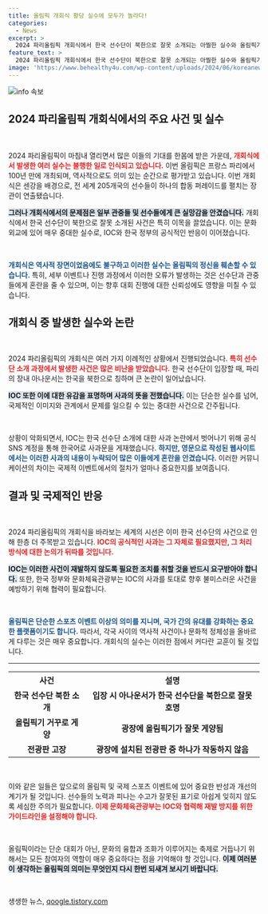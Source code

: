 ```yaml
---
title: 올림픽 개회식 황당 실수에 모두가 놀라다!
categories:
  - News
excerpt: >
  2024 파리올림픽 개회식에서 한국 선수단이 북한으로 잘못 소개되는 아찔한 실수와 올림픽기가 거꾸로 게양되는 사건이 발생했다. IOC는 즉각 사과했지만, 역사적인 순간에 오점이 남았다. 클릭해 진상을 확인하세요!
feature_text: >
  2024 파리올림픽 개회식에서 한국 선수단이 북한으로 잘못 소개되는 아찔한 실수와 올림픽기가 거꾸로 게양되는 사건이 발생했다. IOC는 즉각 사과했지만, 역사적인 순간에 오점이 남았다. 클릭해 진상을 확인하세요!
image: 'https://www.behealthy4u.com/wp-content/uploads/2024/06/koreanews.jpg'
---
```


<p><img src="https://www.behealthy4u.com/wp-content/uploads/2024/06/koreanews.jpg" alt="info 속보" /></p>

<h2 data-ke-size="size26">2024 파리올림픽 개회식에서의 주요 사건 및 실수</h2>

<p data-ke-size="size16">&nbsp;</p>

<p>2024 파리올림픽이 마침내 열리면서 많은 이들의 기대를 한몸에 받은 가운데, <b><span style="color: #ee2323;">개회식에서 발생한 여러 실수는 불행한 일로 인식되고 있습니다.</span></b> 이번 올림픽은 프랑스 파리에서 100년 만에 개최되며, 역사적으로도 의미 있는 순간으로 평가받고 있습니다. 이번 개회식은 센강을 배경으로, 전 세계 205개국의 선수들이 하나의 합동 퍼레이드를 펼치는 장관이 연출됐습니다. </p>

<p><b><span style="background-color: #21538527;">그러나 개회식에서의 문제점은 일부 관중들 및 선수들에게 큰 실망감을 안겼습니다.</span></b> 개회식에서 한국 선수단이 북한으로 잘못 소개된 사건은 특히 이목을 끌었습니다. 이는 문화외교에 있어 매우 중대한 실수로, IOC와 한국 정부의 공식적인 반응이 이어졌습니다. </p>

<p data-ke-size="size16">&nbsp;</p>

<p><b><span style="color: #1a5490;">개회식은 역사적 장면이었음에도 불구하고 이러한 실수는 올림픽의 정신을 훼손할 수 있습니다.</span></b> 특히, 세부 이벤트나 진행 과정에서 이러한 오류가 발생하는 것은 선수단과 관중들에게 혼란을 줄 수 있으며, 이는 향후 대회 진행에 대한 신뢰성에도 영향을 미칠 수 있습니다.</p>

<h2 data-ke-size="size26">개회식 중 발생한 실수와 논란</h2>

<p data-ke-size="size16">&nbsp;</p>

<p>2024 파리올림픽의 개회식은 여러 가지 이례적인 상황에서 진행되었습니다. <b><span style="color: #ee2323;">특히 선수단 소개 과정에서 발생한 사건은 많은 비난을 받았습니다.</span></b> 한국 선수단이 입장할 때, 파리의 장내 아나운서는 한국을 북한으로 칭하며 큰 논란이 일어났습니다. </p>

<p><b><span style="background-color: #21538527;">IOC 또한 이에 대한 유감을 표명하며 사과의 뜻을 전했습니다.</span></b> 이는 단순한 실수를 넘어, 국제적인 이미지와 관계에서 문제를 일으킬 수 있는 중대한 사건으로 간주됩니다. </p>

<p data-ke-size="size16">&nbsp;</p>

<p>상황이 악화되면서, IOC는 한국 선수단 소개에 대한 사과 논란에서 벗어나기 위해 공식 SNS 계정을 통해 한국어로 사과문을 게재했습니다. <b><span style="color: #1a5490;">하지만, 영문으로 작성된 웹사이트에서는 이러한 사과의 내용이 누락되어 많은 이들에게 혼란을 안겼습니다.</span></b> 이러한 커뮤니케이션의 차이는 국제적 이벤트에서의 절차가 얼마나 중요한지를 보여줍니다.</p>

<h2 data-ke-size="size26">결과 및 국제적인 반응</h2>

<p data-ke-size="size16">&nbsp;</p>

<p>2024 파리올림픽의 개회식을 바라보는 세계의 시선은 이미 한국 선수단의 사건으로 인해 한층 더 주목받고 있습니다. <b><span style="color: #ee2323;">IOC의 공식적인 사과는 그 자체로 필요했지만, 그 처리 방식에 대한 논의가 뒤따를 것입니다.</span></b> </p>

<p><b><span style="background-color: #21538527;">IOC는 이러한 사건이 재발하지 않도록 필요한 조치를 취할 것을 반드시 요구받아야 합니다.</span></b> 또한, 한국 정부와 문화체육관광부는 IOC의 사과를 토대로 향후 불미스러운 사건을 예방하기 위해 협력이 필요합니다.</p>

<p data-ke-size="size16">&nbsp;</p>

<p><b><span style="color: #1a5490;">올림픽은 단순한 스포츠 이벤트 이상의 의미를 지니며, 국가 간의 유대를 강화하는 중요한 플랫폼이기도 합니다.</span></b> 따라서, 각국 사이의 역사적 사건이나 문화적 정체성을 올바르게 다루는 것은 매우 중요합니다. 개회식의 실수는 이러한 점에서 커다란 교훈이 될 것입니다.</p>

<hr/>

<table style="width: 100%; border-collapse: collapse;">
    <tr>
        <th style="text-align: center;">사건</th>
        <th style="text-align: center;">설명</th>
    </tr>
    <tr>
        <td style="text-align: center; height: 17px;"><b>한국 선수단 북한 소개</b></td>
        <td style="text-align: center; height: 17px;"><b>입장 시 아나운서가 한국 선수단을 북한으로 잘못 호명</b></td>
    </tr>
    <tr>
        <td style="text-align: center; height: 17px;"><b>올림픽기 거꾸로 게양</b></td>
        <td style="text-align: center; height: 17px;"><b>광장에 올림픽기가 잘못 게양됨</b></td>
    </tr>
    <tr>
        <td style="text-align: center; height: 17px;"><b>전광판 고장</b></td>
        <td style="text-align: center; height: 17px;"><b>광장에 설치된 전광판 중 하나가 작동하지 않음</b></td>
    </tr>
</table>

<p data-ke-size="size16">&nbsp;</p>

<p>이와 같은 일들은 앞으로의 올림픽 및 국제 스포츠 이벤트에 있어 중요한 반성과 개선의 계기가 될 것입니다. 선수들의 노력과 피나는 수고가 잘못된 표기로 아쉽게 잊히지 않도록 세심한 주의가 필요합니다. <b><span style="color: #ee2323;">이제 문화체육관광부는 IOC와 협력해 재발 방지를 위한 가이드라인을 설정해야 합니다.</span></b> </p>

<p data-ke-size="size16">&nbsp;</p>

<p>올림픽이라는 단순 대회가 아닌, 문화의 융합과 조화가 이루어지는 축제로 거듭나기 위해서는 모든 참여자의 역할이 매우 중요하다는 점을 기억해야 할 것입니다. <b><span style="background-color: #21538527;">이제 여러분이 생각하는 올림픽의 의미는 무엇인지 다시 한번 되새겨 보시기 바랍니다.</span></b> </p>

<p data-ke-size="size16">&nbsp;</p>
생생한 뉴스, <a href="https://qoogle.tistory.com" rel="dofollow">qoogle.tistory.com</a>


